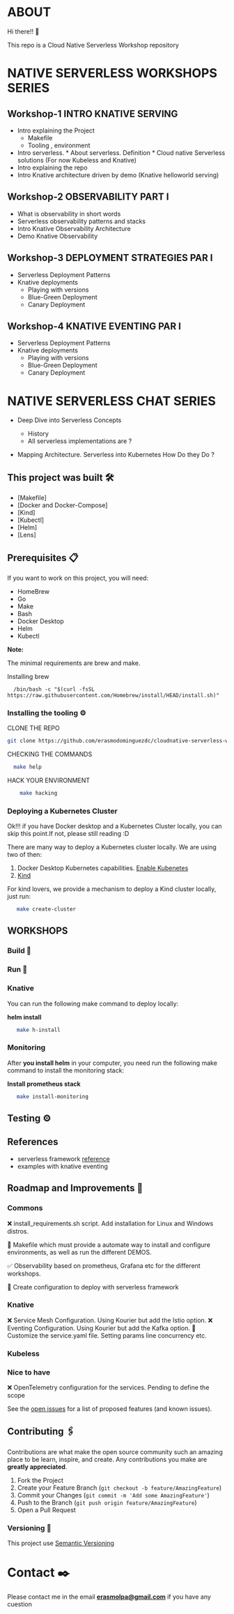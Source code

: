 # ABOUT

Hi there!! 👋

This repo is a Cloud Native Serverless Workshop repository 

# NATIVE SERVERLESS WORKSHOPS SERIES

## Workshop-1 INTRO KNATIVE SERVING
   * Intro explaining the Project  
      * Makefile 
      * Tooling , environment
   * Intro serverless.
          * About serverless. Definition
          * Cloud native Serverless solutions (For now Kubeless and Knative)
   * Intro explaining the repo  
   * Intro Knative architecture driven by demo (Knative helloworld serving)

## Workshop-2 OBSERVABILITY PART I
   * What is observability in short words 
   * Serverless observability patterns and stacks 
   * Intro Knative Observability Architecture
   * Demo Knative Observability
   
## Workshop-3 DEPLOYMENT STRATEGIES PAR I
   * Serverless Deployment Patterns 
   * Knative deployments 
     * Playing with versions
     * Blue-Green Deployment
     * Canary Deployment
     
## Workshop-4 KNATIVE EVENTING PAR I
   * Serverless Deployment Patterns 
   * Knative deployments 
     * Playing with versions
     * Blue-Green Deployment
     * Canary Deployment 
# NATIVE SERVERLESS CHAT SERIES
  * Deep Dive into Serverless Concepts
    * History
    * All serverless implementations are ?
     
  * Mapping Architecture. Serverless into Kubernetes How Do they Do ? 

## This project was built  🛠️

* [Makefile]
* [Docker and Docker-Compose]
* [Kind]
* [Kubectl]
* [Helm]
* [Lens]

## Prerequisites  📋

If you want to work on this project, you will need:

* HomeBrew
* Go
* Make  
* Bash
* Docker Desktop 
* Helm 
* Kubectl

**Note:** 

The minimal requirements are brew and make. 

Installing brew 

```shell script
  /bin/bash -c "$(curl -fsSL https://raw.githubusercontent.com/Homebrew/install/HEAD/install.sh)"
```

### Installing the tooling ⚙️

CLONE THE REPO  
   
   ```sh
   git clone https://github.com/erasmodominguezdc/cloudnative-serverless-workshops
   ```
   
CHECKING THE COMMANDS  

   ```sh
     make help
   ```

HACK YOUR ENVIRONMENT 

 ```sh
     make hacking
   ```

### Deploying a Kubernetes Cluster 

Ok!!! if you have Docker desktop and a Kubernetes Cluster locally, you can skip this point.If not, please still reading :D 

There are many way to deploy a Kubernetes cluster locally. We are using two of then:
 1. Docker Desktop Kubernetes capabilities. [Enable Kubenetes](https://docs.docker.com/desktop/kubernetes/) 
 2. [Kind](https://kind.sigs.k8s.io)
 
 For kind lovers, we provide a mechanism to deploy a Kind cluster locally, just run: 
 
 ```sh
    make create-cluster 
```
 
## WORKSHOPS 

### Build 🔧


### Run 🚀

### Knative
 
You can run the following make command to deploy locally:

**helm install**
  ```sh
     make h-install 
   ```


### Monitoring
   After **you install helm** in your computer, you need run the following make command to install the monitoring stack:

  **Install prometheus stack**
  ```sh
     make install-monitoring
   ```

## Testing ⚙️



## References 

* serverless framework
    [reference](https://www.serverless.com/framework/docs/providers/knative/)
* examples with knative eventing


## Roadmap and Improvements 🚀

### Commons

❌ install_requirements.sh script. Add installation for Linux and Windows distros. 

🚧  Makefile which must provide a automate way to install and configure environments, as well as run the different DEMOS.

✅  Observability based on prometheus, Grafana etc for the different workshops.

🚧  Create configuration to deploy with serverless framework

### Knative

❌  Service Mesh Configuration. Using Kourier but add the Istio option.
❌  Eventing Configuration. Using Kourier but add the Kafka option.
🚧  Customize the service.yaml file. Setting params line concurrency etc.

### Kubeless 

### Nice to have 
❌  OpenTelemetry configuration for the services. Pending to define the scope


See the [open issues](https://github.com/erasmolpa/serverless-workshop/issues?q=is%3Aissue+is%3Aopen+sort%3Aupdated-desc) for a list of proposed features (and known issues).


## Contributing 🖇️

Contributions are what make the open source community such an amazing place to be learn, inspire, and create. Any contributions you make are **greatly appreciated**.

1. Fork the Project
2. Create your Feature Branch (`git checkout -b feature/AmazingFeature`)
3. Commit your Changes (`git commit -m 'Add some AmazingFeature'`)
4. Push to the Branch (`git push origin feature/AmazingFeature`)
5. Open a Pull Request

### Versioning 📌

This project use [Semantic Versioning](https://semver.org/lang/es/)

# Contact ✒️

Please contact me in the email **erasmolpa@gmail.com** if you have any cuestion
